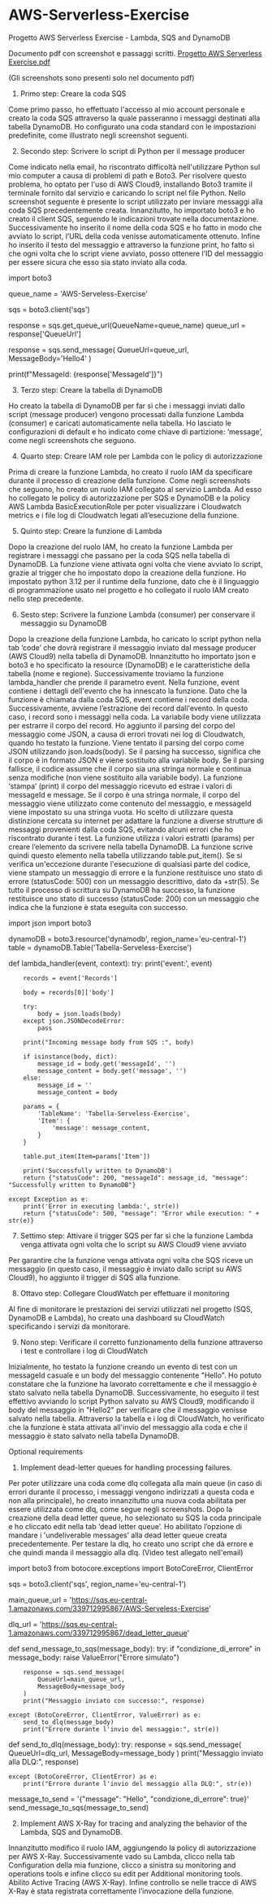 # AWS-Serverless-Exercise
Progetto AWS Serverless Exercise - Lambda, SQS and DynamoDB

Documento pdf con screenshot e passaggi scritti. 
[Progetto AWS Serverless Exercise.pdf](https://github.com/giadacontadino/AWS-Serverless-Exercise/files/13941074/Progetto.AWS.Serverless.Exercise.pdf)

(Gli screenshots sono presenti solo nel documento pdf)

1) Primo step: Creare la coda SQS 

Come primo passo, ho effettuato l'accesso al mio account personale e creato la coda SQS attraverso la quale passeranno i messaggi destinati alla tabella DynamoDB. 
Ho configurato una coda standard con le impostazioni predefinite, come illustrato negli screenshot seguenti.

2) Secondo step: Scrivere lo script di Python per il message producer

Come indicato nella email, ho riscontrato difficoltà nell'utilizzare Python sul mio computer a causa di problemi di path e Boto3. Per risolvere questo problema, ho optato per l'uso di AWS Cloud9, installando Boto3 tramite il terminale fornito dal servizio e caricando lo script nel file Python. 
Nello screenshot seguente è presente lo script utilizzato per inviare messaggi alla coda SQS precedentemente creata.
Innanzitutto, ho importato boto3 e ho creato il client SQS, seguendo le indicazioni trovate nella documentazione. 
Successivamente ho inserito il nome della coda SQS e ho fatto in modo che avviato lo script, l’URL della coda venisse automaticamente ottenuto. 
Infine ho inserito il testo del messaggio e attraverso la funzione print, ho fatto sì che ogni volta che lo script viene avviato, posso ottenere l’ID del messaggio per essere sicura che esso sia stato inviato alla coda.   

import boto3

queue_name = 'AWS-Serveless-Exercise'

sqs = boto3.client('sqs')

response = sqs.get_queue_url(QueueName=queue_name)
queue_url = response['QueueUrl']

response = sqs.send_message(
    QueueUrl=queue_url,
    MessageBody='Hello4'
)

print(f"MessageId: {response['MessageId']}")

3) Terzo step: Creare la tabella di DynamoDB

Ho creato la tabella di DynamoDB per far sì che i messaggi inviati dallo script (message producer) vengono processati dalla funzione Lambda (consumer) e caricati automaticamente nella tabella.
Ho lasciato le configurazioni di default e ho indicato come chiave di partizione:  ‘message’, come negli screenshots che seguono. 

4) Quarto step: Creare IAM role per Lambda con le policy di autorizzazione

Prima di creare la funzione Lambda, ho creato il ruolo IAM da specificare durante il processo di creazione della funzione. 
Come negli screenshots che seguono, ho creato un ruolo IAM collegato al servizio Lambda. 
Ad esso ho collegato le policy di autorizzazione per SQS e DynamoDB e la policy AWS Lambda BasicExecutionRole per poter visualizzare i Cloudwatch metrics e i file log di Cloudwatch legati all’esecuzione della funzione. 

5) Quinto step: Creare la funzione di Lambda

Dopo la creazione del ruolo IAM, ho creato la funzione Lambda per registrare i messaggi che passano per la coda SQS nella tabella di DynamoDB. 
La funzione viene attivata ogni volta che viene avviato lo script, grazie al trigger che ho impostato dopo la creazione della funzione. 
Ho impostato python 3.12 per il runtime della funzione, dato che è il linguaggio di programmazione usato nel progetto e ho collegato il ruolo IAM creato nello step precedente. 

6) Sesto step: Scrivere la funzione Lambda (consumer) per conservare il messaggio su DynamoDB 

Dopo la creazione della funzione Lambda, ho caricato lo script python nella tab ‘code’ che dovrà registrare il messaggio inviato dal message producer (AWS Cloud9) nella tabella di DynamoDB. 
Innanzitutto ho importato json e boto3 e ho specificato la resource (DynamoDB) e le caratteristiche della tabella (nome e regione). 
Successivamente troviamo la funzione lambda_handler che prende il parametro event. Nella funzione, event contiene i dettagli dell'evento che ha innescato la funzione.
Dato che la funzione è chiamata dalla coda SQS, event contiene i record della coda. Successivamente, avviene l’estrazione dei record dall'evento. 
In questo caso, i record sono i messaggi nella coda. La variabile body viene utilizzata per estrarre il corpo del record.
Ho aggiunto il parsing del corpo del messaggio come JSON, a causa di errori trovati nei log di Cloudwatch, quando ho testato la funzione. Viene tentato il parsing del corpo come JSON utilizzando json.loads(body). 
Se il parsing ha successo, significa che il corpo è in formato JSON e viene sostituito alla variabile body. Se il parsing fallisce, il codice assume che il corpo sia una stringa normale e continua senza modifiche (non viene sostituito alla variabile body). 
La funzione ‘stampa’ (print) il corpo del messaggio ricevuto ed estrae i valori di messageId e message. 
Se il corpo è una stringa normale, il corpo del messaggio viene utilizzato come contenuto del messaggio, e messageId viene impostato su una stringa vuota.
Ho scelto di utilizzare questa distinzione cercata su internet per adattare la funzione a diverse strutture di messaggi provenienti dalla coda SQS, evitando alcuni errori che ho riscontrato durante i test. 
La funzione utilizza i valori estratti (params) per creare l’elemento da scrivere nella tabella DynamoDB. La funzione scrive quindi questo elemento nella tabella utilizzando table.put_item(). 
Se si verifica un'eccezione durante l'esecuzione di qualsiasi parte del codice, viene stampato un messaggio di errore e la funzione restituisce uno stato di errore (statusCode: 500) con un messaggio descrittivo, dato da +str(5). 
Se tutto il processo di scrittura su DynamoDB ha successo, la funzione restituisce uno stato di successo (statusCode: 200) con un messaggio che indica che la funzione è stata eseguita con successo.

import json
import boto3

dynamoDB = boto3.resource('dynamodb', region_name='eu-central-1')
table = dynamoDB.Table('Tabella-Serveless-Exercise')

def lambda_handler(event, context):
    try:
        print('event:', event)

        records = event['Records']

        body = records[0]['body']

        try:
            body = json.loads(body)
        except json.JSONDecodeError:
            pass

        print("Incoming message body from SQS :", body)

        if isinstance(body, dict):
            message_id = body.get('messageId', '')
            message_content = body.get('message', '')
        else:
            message_id = ''
            message_content = body

        params = {
            'TableName': 'Tabella-Serveless-Exercise',
            'Item': {
                'message': message_content,
            }
        }

        table.put_item(Item=params['Item'])

        print('Successfully written to DynamoDB')
        return {"statusCode": 200, "messageId": message_id, "message": "Successfully written to DynamoDB"}
 
    except Exception as e:
        print('Error in executing lambda:', str(e))
        return {"statusCode": 500, "message": "Error while execution: " + str(e)}

7) Settimo step: Attivare il trigger SQS per far sì che la funzione Lambda venga attivata ogni volta che lo script su AWS Cloud9 viene avviato

Per garantire che la funzione venga attivata ogni volta che SQS riceve un messaggio (in questo caso, il messaggio è inviato dallo script su AWS Cloud9), ho aggiunto il trigger di SQS alla funzione. 

8) Ottavo step: Collegare CloudWatch per effettuare il monitoring

Al fine di monitorare le prestazioni dei servizi utilizzati nel progetto (SQS, DynamoDB e Lambda), ho creato una dashboard su CloudWatch specificando i servizi da monitorare. 

9) Nono step: Verificare il corretto funzionamento della funzione attraverso i test e controllare i log di CloudWatch

Inizialmente, ho testato la funzione creando un evento di test con un messageId casuale e un body del messaggio contenente "Hello". 
Ho potuto constatare che la funzione ha lavorato correttamente e che il messaggio è stato salvato nella tabella DynamoDB. 
Successivamente, ho eseguito il test effettivo avviando lo script Python salvato su AWS Cloud9, modificando il body del messaggio in "Hello2" per verificare che il messaggio venisse salvato nella tabella.
Attraverso la tabella e i log di CloudWatch, ho verificato che la funzione è stata attivata all'invio del messaggio alla coda e che il messaggio è stato salvato nella tabella DynamoDB.

Optional requirements

1) Implement dead-letter queues for handling processing failures.

Per poter utilizzare una coda come dlq collegata alla main queue (in caso di errori durante il processo, i messaggi vengono indirizzati a questa coda e non alla principale), ho creato innanzitutto una nuova coda abilitata per essere utilizzata come dlq, come segue negli screenshots. 
Dopo la creazione della dead letter queue, ho selezionato su SQS la coda principale e ho cliccato edit nella tab ‘dead letter queue’. 
Ho abilitato l’opzione di mandare i 'undeliverable messages’ alla dead letter queue creata precedentemente.
Per testare la dlq, ho creato uno script che dà errore e che quindi manda il messaggio alla dlq. (Video test allegato nell'email)

import boto3
from botocore.exceptions import BotoCoreError, ClientError

sqs = boto3.client('sqs', region_name='eu-central-1')

main_queue_url = 'https://sqs.eu-central-1.amazonaws.com/339712995867/AWS-Serveless-Exercise'

dlq_url = 'https://sqs.eu-central-1.amazonaws.com/339712995867/dead_letter_queue'

def send_message_to_sqs(message_body):
    try:
        if "condizione_di_errore" in message_body:
            raise ValueError("Errore simulato")

        response = sqs.send_message(
            QueueUrl=main_queue_url,
            MessageBody=message_body
        )
        print("Messaggio inviato con successo:", response)

    except (BotoCoreError, ClientError, ValueError) as e:
        send_to_dlq(message_body)
        print("Errore durante l'invio del messaggio:", str(e))

def send_to_dlq(message_body):
    try:
        response = sqs.send_message(
            QueueUrl=dlq_url,
            MessageBody=message_body
        )
        print("Messaggio inviato alla DLQ:", response)

    except (BotoCoreError, ClientError) as e:
        print("Errore durante l'invio del messaggio alla DLQ:", str(e))

message_to_send = '{"message": "Hello", "condizione_di_errore": true}'
send_message_to_sqs(message_to_send)

2) Implement AWS X-Ray for tracing and analyzing the behavior of the Lambda, SQS and DynamoDB.

Innanzitutto modifico il ruolo IAM, aggiungendo la policy di autorizzazione per AWS X-Ray. 
Successivamente vado su Lambda, clicco nella tab Configuration della mia funzione, clicco a sinistra su monitoring and operations tools e infine clicco su edit per Additional monitoring tools. Abilito Active Tracing (AWS X-Ray). 
Infine controllo se nelle tracce di AWS X-Ray è stata registrata correttamente l’invocazione della funzione.
